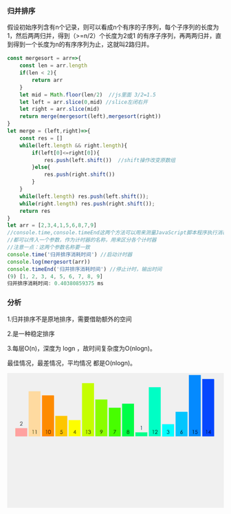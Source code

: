 ### 归并排序

假设初始序列含有n个记录，则可以看成n个有序的子序列，每个子序列的长度为1，然后两两归并，得到（>=n/2）个长度为2或1 的有序子序列，再两两归并，直到得到一个长度为n的有序序列为止，这就叫2路归并。

```javascript
const mergesort = arr=>{
	const len = arr.length
	if(len < 2){
		return arr
	}
	let mid = Math.floor(len/2)  //js里面 3/2=1.5
	let left = arr.slice(0,mid) //slice左闭右开
	let right = arr.slice(mid)
	return merge(mergesort(left),mergesort(right))
}
let merge = (left,right)=>{
	const res = []
	while(left.length && right.length){
		if(left[0]<=right[0]){
			res.push(left.shift())  //shift操作改变原数组
		}else{
			res.push(right.shift())
		}
	}
	while(left.length) res.push(left.shift());
	while(right.length) res.push(right.shift());
	return res
}
let arr = [2,3,4,1,5,6,8,7,9]
//console.time,console.timeEnd这两个方法可以用来测量JavaScript脚本程序执行消耗的时间。
//都可以传入一个参数，作为计时器的名称，用来区分各个计时器
//注意一点：这两个参数名称要一致
console.time('归并排序消耗时间') //启动计时器
console.log(mergesort(arr))
console.timeEnd('归并排序消耗时间') //停止计时，输出时间
(9) [1, 2, 3, 4, 5, 6, 7, 8, 9]
归并排序消耗时间: 0.40380859375 ms
```



### 分析

1.归并排序不是原地排序，需要借助额外的空间

2.是一种稳定排序

3.每层O(n)，深度为 logn ，故时间复杂度为O(nlogn)。

最佳情况，最差情况，平均情况 都是O(nlogn)。



![mergesort](./mergesort.gif)